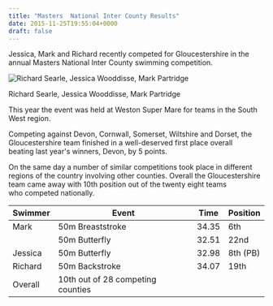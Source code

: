 ```yaml
---
title: "Masters  National Inter County Results"
date: 2015-11-25T19:55:04+0000
draft: false
---
```

Jessica, Mark and Richard recently competed for Gloucestershire in the annual Masters National Inter County swimming competition.

![Richard Searle, Jessica Wooddisse, Mark Partridge](/images/2015/11/richard-jessica-mark-pic-for-report-300x170.jpg)

 Richard Searle, Jessica Wooddisse, Mark Partridge

This year the event was held at Weston Super Mare for teams in the South West region.

Competing against Devon, Cornwall, Somerset, Wiltshire and Dorset, the Gloucestershire team finished in a well-deserved first place overall beating last year's winners, Devon, by 5 points.

On the same day a number of similar competitions took place in different regions of the country involving other counties. Overall the Gloucestershire team came away with 10th position out of the twenty eight teams who competed nationally.

| Swimmer | Event | Time | Position |
|---|---|---|---|
| Mark |50m Breaststroke |34.35 |6th |
|  |50m Butterfly |32.51 |22nd |
| Jessica |50m Butterfly |32.98 |8th (PB) |
| Richard |50m Backstroke |34.07 |19th |
| Overall |10th out of 28 competing counties |

